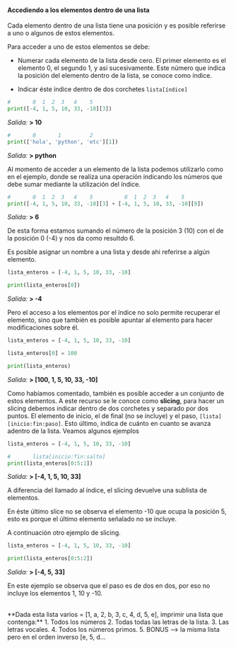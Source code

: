 #### Accediendo a los elementos dentro de una lista

Cada elemento dentro de una lista tiene una posición y es posible referirse a uno o algunos de estos elementos.

Para acceder a uno de estos elementos se debe:
  
  * Numerar cada elemento de la lista desde cero. El primer elemento es el elemento 0, el segundo 1, y así sucesivamente. Este número que indica la posición del elemento dentro de la lista, se conoce como índice.

  * Indicar éste índice dentro de dos corchetes `lista[índice]`

``` python
#       0  1  2  3   4    5
print([-4, 1, 5, 10, 33, -10][3])
``` 
_Salida:_
**> 10**

``` python
#       0       1         2
print(['hola', 'python', 'etc'][1])
``` 
_Salida:_
**> python**

Al momento de acceder a un elemento de la lista podemos utilizarlo como en el ejemplo, donde se realiza una operación indicando los números que debe sumar mediante la utilización del índice. 

``` python
#       0  1  2  3   4    5          0  1  2  3   4    5
print([-4, 1, 5, 10, 33, -10][3] + [-4, 1, 5, 10, 33, -10][0])
``` 
_Salida:_
**> 6**

De esta forma estamos sumando el número de la posición 3 (10) con el de la posición 0 (-4) y nos da como resultdo 6.

Es posible asignar un nombre a una lista y desde ahi referirse a algún elemento.

``` python
lista_enteros = [-4, 1, 5, 10, 33, -10]

print(lista_enteros[0])
``` 
_Salida:_
**> -4**

Pero el acceso a los elementos por el índice no solo permite recuperar el elemento, sino que también es posible apuntar al elemento para hacer modificaciones sobre él.

``` python
lista_enteros = [-4, 1, 5, 10, 33, -10]

lista_enteros[0] = 100

print(lista_enteros)
``` 
_Salida:_
**> [100, 1, 5, 10, 33, -10]**


Como habíamos comentado, también es posible acceder a un conjunto de estos elementos. A este recurso se le conoce como **slicing**, para hacer un slicing debemos indicar dentro de dos corchetes y separado por dos puntos. El elemento de inicio, el de final (no se incluye) y el paso, `[lista][inicio:fin:paso]`. Esto último, indica de cuánto en cuanto se avanza adentro de la lista. Veamos algunos ejemplos

``` python
lista_enteros = [-4, 1, 5, 10, 33, -10]

#       lista[inicio:fin:salto]
print(lista_enteros[0:5:1])
``` 
_Salida:_
**> [-4, 1, 5, 10, 33]**

A diferencia del llamado al índice, el slicing devuelve una sublista de elementos.

En éste último slice no se observa el elemento -10 que ocupa la posición 5, esto es porque el último elemento señalado no se incluye.

A continuación otro ejemplo de slicing.

``` python
lista_enteros = [-4, 1, 5, 10, 33, -10]

print(lista_enteros[0:5:2])
``` 
_Salida:_
**> [-4, 5, 33]**

En este ejemplo se observa que el paso es de dos en dos, por eso no incluye los elementos 1, 10 y -10. 

<br>
**Dada esta lista varios = [1, a, 2, b, 3, c, 4, d, 5, e], imprimir una lista que contenga:**
1. Todos los números
2. Todas todas las letras de la lista.
3. Las letras vocales.
4. Todos los números primos.
5. BONUS --> la misma lista pero en el orden inverso [e, 5, d...
